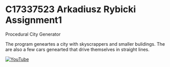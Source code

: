 # C17337523 Arkadiusz Rybicki Assignment1

Procedural City Generator 

The program geneartes a city with skyscrappers and smaller bulidings. The are also a few cars genearted that drive themselves in straight lines.


[![YouTube](http://img.https://youtu.be/CUSXBBhUEfc/0.jpg)](https://www.youtube.com/watch?v=CUSXBBhUEfc&ab_channel=ArkadiuszRybicki)


